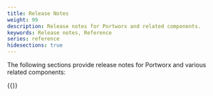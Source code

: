 ```yaml
---
title: Release Notes
weight: 99
description: Release notes for Portworx and related components.
keywords: Release notes, Reference
series: reference
hidesections: true
---
```

The following sections provide release notes for Portworx and various related components:

{{<homelist series="release-notes">}}
